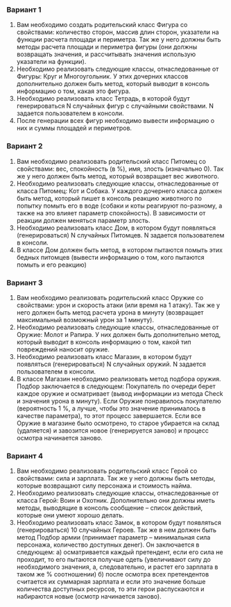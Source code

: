 ### Вариант 1

1) Вам необходимо создать родительский класс Фигура со свойствами:
количество сторон, массив длин сторон, указатели на функции расчета площади и
периметра. Так же у него должны быть методы расчета площади и периметра
фигуры (они должны возвращать значения, и рассчитывать значения использую
указатели на функции).
2) Необходимо реализовать следующие классы, отнаследованные от Фигуры:
Круг и Многоугольник. У этих дочерних классов дополнительно должен быть
метод, который выводит в консоль информацию о том, какая это фигура.
3) Необходимо реализовать класс Тетрадь, в которой будут генерироваться N
случайных фигур с случайными свойствами. N задается пользователем в консоли.
4) После генерации всех фигур необходимо вывести информацию о них и
суммы площадей и периметров.

### Вариант 2

1) Вам необходимо реализовать родительский класс Питомец со свойствами:
вес, спокойность (в %), имя, злость (изначально 0). Так же у него должен быть
метод, который возвращает вес животного.
2) Необходимо реализовать следующие классы, отнаследованные от класса
Питомец: Кот и Собака. У каждого дочернего класса должен быть метод, который
пишет в консоль реакцию животного по попытку помыть его в воде (собаки и коты
реагируют по-разному, а также на это влияет параметр спокойность). В
зависимости от реакции должен меняться параметр злость.
3) Необходимо реализовать класс Дом, в котором будут появляться
(генерироваться) N случайных Питомцев. N задается пользователем в консоли.
4) В классе Дом должен быть метод, в котором пытаются помыть этих бедных
питомцев (вывести информацию о том, кого пытаются помыть и его реакцию)

### Вариант 3

1) Вам необходимо реализовать родительский класс Оружие со свойствами:
урон и скорость атаки (или время на 1 атаку). Так же у него должен быть метод
расчета урона в минуту (возвращает максимальный возможный урон за 1 минуту).
2) Необходимо реализовать следующие классы, отнаследованные от Оружие:
Молот и Рапира. У них должен быть дополнительно метод, который выводит в
консоль информацию о том, какой тип повреждений наносит оружие.
3) Необходимо реализовать класс Магазин, в котором будут появляться
(генерироваться) N случайных оружий. N задается пользователем в консоли.
4) В классе Магазин необходимо реализовать метод подбора оружия. Подбор
заключается в следующем: Покупатель по очереди берет каждое оружие и
осматривает (вывод информации из метода Check и значения урона в минуту). Если
Оружие понравилось покупателю (вероятность 1 %, а лучше, чтобы это значение
принималось в качестве параметра), то этот процесс завершается. Если все Оружие
в магазине было осмотрено, то старое убирается на склад (удаляется) и завозится
новое (генерируется заново) и процесс осмотра начинается заново. 

### Вариант 4

1) Вам необходимо реализовать родительский класс Герой со свойствами:
сила и зарплата. Так же у него должны быть методы, которые возвращают силу
персонажа и стоимость найма.
2) Необходимо реализовать следующие классы, отнаследованные от класса
Герой: Воин и Охотник. Дополнительно они должны иметь методы, выводящие в
консоль сообщение – список действий, которые они умеют хорошо делать.
3) Необходимо реализовать класс Замок, в котором будут появляться
(генерироваться) 10 случайных Героев. Так же в нем должен быть метод Подбор
армии (принимает параметр – минимальная сила персонажа, количество доступных
денег). Он заключается в следующем: 
а) осматривается каждый претендент, если его сила не проходит, то его
пытаются получше одеть (увеличивают силу до необходимого значения, а,
следовательно, и растет его зарплата в таком же % соотношении)
б) после осмотра всех претендентов считается их суммарная зарплата и если
это значение больше количества доступных ресурсов, то эти герои распускаются и
набираются новые (осмотр начинается заново).
